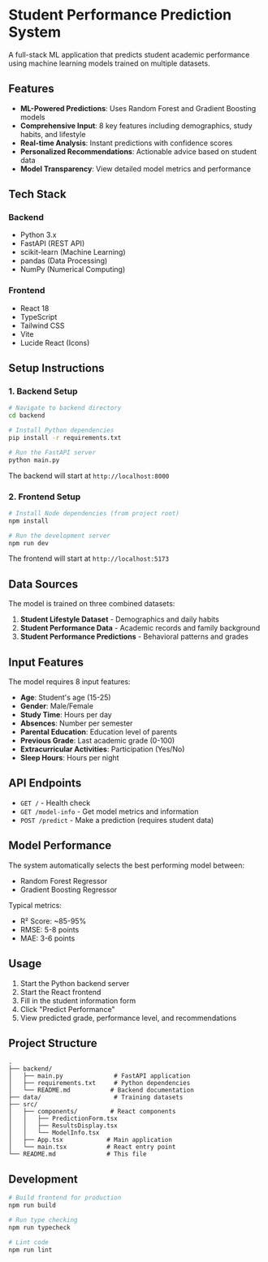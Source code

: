 # Student Performance Prediction System

A full-stack ML application that predicts student academic performance using machine learning models trained on multiple datasets.

## Features

- **ML-Powered Predictions**: Uses Random Forest and Gradient Boosting models
- **Comprehensive Input**: 8 key features including demographics, study habits, and lifestyle
- **Real-time Analysis**: Instant predictions with confidence scores
- **Personalized Recommendations**: Actionable advice based on student data
- **Model Transparency**: View detailed model metrics and performance

## Tech Stack

### Backend
- Python 3.x
- FastAPI (REST API)
- scikit-learn (Machine Learning)
- pandas (Data Processing)
- NumPy (Numerical Computing)

### Frontend
- React 18
- TypeScript
- Tailwind CSS
- Vite
- Lucide React (Icons)

## Setup Instructions

### 1. Backend Setup

```bash
# Navigate to backend directory
cd backend

# Install Python dependencies
pip install -r requirements.txt

# Run the FastAPI server
python main.py
```

The backend will start at `http://localhost:8000`

### 2. Frontend Setup

```bash
# Install Node dependencies (from project root)
npm install

# Run the development server
npm run dev
```

The frontend will start at `http://localhost:5173`

## Data Sources

The model is trained on three combined datasets:

1. **Student Lifestyle Dataset** - Demographics and daily habits
2. **Student Performance Data** - Academic records and family background
3. **Student Performance Predictions** - Behavioral patterns and grades

## Input Features

The model requires 8 input features:

- **Age**: Student's age (15-25)
- **Gender**: Male/Female
- **Study Time**: Hours per day
- **Absences**: Number per semester
- **Parental Education**: Education level of parents
- **Previous Grade**: Last academic grade (0-100)
- **Extracurricular Activities**: Participation (Yes/No)
- **Sleep Hours**: Hours per night

## API Endpoints

- `GET /` - Health check
- `GET /model-info` - Get model metrics and information
- `POST /predict` - Make a prediction (requires student data)

## Model Performance

The system automatically selects the best performing model between:
- Random Forest Regressor
- Gradient Boosting Regressor

Typical metrics:
- R² Score: ~85-95%
- RMSE: 5-8 points
- MAE: 3-6 points

## Usage

1. Start the Python backend server
2. Start the React frontend
3. Fill in the student information form
4. Click "Predict Performance"
5. View predicted grade, performance level, and recommendations

## Project Structure

```
.
├── backend/
│   ├── main.py              # FastAPI application
│   ├── requirements.txt     # Python dependencies
│   └── README.md           # Backend documentation
├── data/                    # Training datasets
├── src/
│   ├── components/         # React components
│   │   ├── PredictionForm.tsx
│   │   ├── ResultsDisplay.tsx
│   │   └── ModelInfo.tsx
│   ├── App.tsx            # Main application
│   └── main.tsx           # React entry point
└── README.md              # This file
```

## Development

```bash
# Build frontend for production
npm run build

# Run type checking
npm run typecheck

# Lint code
npm run lint
```
